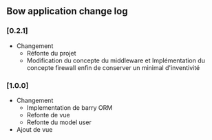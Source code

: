 ## Bow application change log

### [0.2.1]

- Changement
	- Réfonte du projet
	- Modification du concepte du middleware et Implémentation du concepte firewall
	enfin de conserver un minimal d'inventivité
	
### [1.0.0]
- Changement
    - Implementation de barry ORM
    - Refonte de vue
    - Refonte du model user
- Ajout de vue